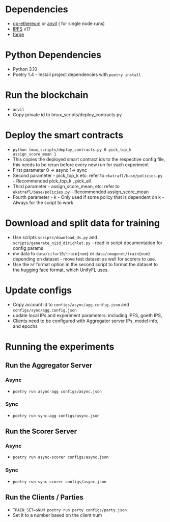 # Dependencies
- [go-ethereum](https://geth.ethereum.org/) or [anvil](https://book.getfoundry.sh/anvil/) ( for single node runs)
- [IPFS](https://docs.ipfs.tech/install/command-line/#install-official-binary-distributions) v17 
- [forge](https://book.getfoundry.sh/forge/)

# Python Dependencies
- Python 3.10
- Poetry 1.4 - Install project dependencies with `poetry install`

# Run the blockchain
- `anvil`
- Copy private id to tmux_scripts/deploy_contracts.py
# Deploy the smart contracts
- `python tmux_scripts/deploy_contracts.py 0 pick_top_k assign_score_mean 1`
- This copies the deployed smart contract ids to the respective config file, this needs to be rerun before every new run for each experiment
- First parameter 0 => async 1=> sync
- Second parameter - pick_top_k etc: refer to `ekatrafl/base/policies.py` - Recommended pick_top_k , pick_all
- Third parameter - assign_score_mean, etc: refer to `ekatrafl/base/policies.py` - Recommended assign_score_mean
- Fourth parameter - k - Only used if some policy that is dependent on k - Always for the script to work


# Download and split data for training
- Use scripts `scripts/download_ds.py` and `scripts/generate_niid_dirichlet.py` - read in script documentation for config params
- mv data to `data/cifar10/train{num}` or `data/imagenet/train{num}` depending on dataset - move test dataset as well for scorers to use.
- Use the `hf` format option in the second script to format the dataset to the hugging face format, which UnifyFL uses.

# Update configs 
- Copy account id to `configs/async/agg.config.json` and `configs/sync/agg.config.json`
- update local IPs and experiment parameters: including IPFS, goeth IPS, 
- Clients need to be configured with Aggregator server IPs, model info, and epochs

# Running the experiments
## Run the Aggregator Server
### Async
- `poetry run async-agg configs/async.json`
### Sync
- `poetry run sync-agg configs/async.json`

## Run the Scorer Server
### Async
- `poetry run async-scorer configs/async.json`
### Sync
- `poetry run sync-scorer configs/async.json`

## Run the Clients / Parties
- `TRAIN_SET=$NUM poetry run party configs/party.json`
- Set it to a number based on the client num
